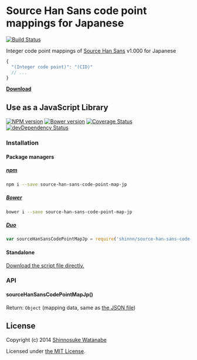# Source Han Sans code point mappings for Japanese

[![Build Status](https://travis-ci.org/shinnn/source-han-sans-code-point-map-jp.svg?branch=master)](https://travis-ci.org/shinnn/source-han-sans-code-point-map-jp)

Integer code point mappings of [Source Han Sans](https://github.com/adobe-fonts/source-han-sans) v1.000 for Japanese

```javascript
{
  "(Integer code point)": "(CID)"
  // ...
}
```

[**Download**][json]

## Use as a JavaScript Library

[![NPM version](https://badge.fury.io/js/source-han-sans-code-point-map-jp.svg)](https://www.npmjs.org/package/source-han-sans-code-point-map-jp)
[![Bower version](https://badge.fury.io/bo/source-han-sans-code-point-map-jp.svg)](https://github.com/shinnn/source-han-sans-code-point-map-jp/releases)
[![Coverage Status](https://img.shields.io/coveralls/shinnn/source-han-sans-code-point-map-jp.svg)](https://coveralls.io/r/shinnn/source-han-sans-code-point-map-jp)
[![devDependency Status](https://david-dm.org/shinnn/source-han-sans-code-point-map-jp/dev-status.svg)](https://david-dm.org/shinnn/source-han-sans-code-point-map-jp#info=devDependencies)

### Installation

#### Package managers

##### [npm](https://www.npmjs.org/)

```sh
npm i --save source-han-sans-code-point-map-jp
```

##### [Bower](http://bower.io/)

```sh
bower i --save source-han-sans-code-point-map-jp
```

##### [Duo](http://duojs.org/)

```javascript
var sourceHanSansCodePointMapJp = require('shinnn/source-han-sans-code-point-map-jp');
```

#### Standalone

[Download the script file directly.](https://raw.githubusercontent.com/shinnn/source-han-sans-code-point-map-jp/master/scripts/source-han-sans-code-point-map-jp.js)

### API

#### sourceHanSansCodePointMapJp()

Return: `Object` (mapping data, same as [the JSON file][json])

## License

Copyright (c) 2014 [Shinnosuke Watanabe](https://github.com/shinnn)

Licensed under [the MIT License](./LICENSE).

[json]: https://raw.githubusercontent.com/shinnn/source-han-sans-code-point-map-jp/master/source-han-sans-code-point-map-jp.json

